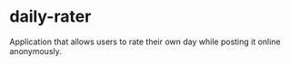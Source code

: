 # daily-rater
Application that allows users to rate their own day while posting it online anonymously.  
